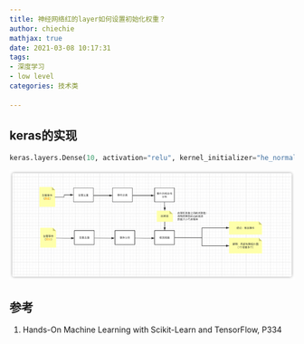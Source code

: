 ```yaml
---
title: 神经网络红的layer如何设置初始化权重？
author: chiechie
mathjax: true
date: 2021-03-08 10:17:31
tags:
- 深度学习
- low level
categories: 技术类
  
---
```




## keras的实现

```python
keras.layers.Dense(10, activation="relu", kernel_initializer="he_normal")
```


![3种初始化方法](img.png) 


## 参考
1. Hands-On Machine Learning with Scikit-Learn and TensorFlow, P334